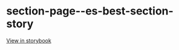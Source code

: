 # section-page--es-best-section-story

[View in storybook](https://raw.githack.com/Independent-Digital-News-and-Media-Ltd/standard-pwamp-sb/PR-478-sb/index.html?path=/story/section-page--es-best-section-story)